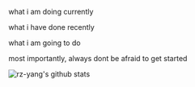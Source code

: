 what i am doing currently

what i have done recently

what i am going to do


most importantly, always dont be afraid to get started

![rz-yang's github stats](https://github-readme-stats.vercel.app/api?username=rz-yang&count_private=true&show_ico)
